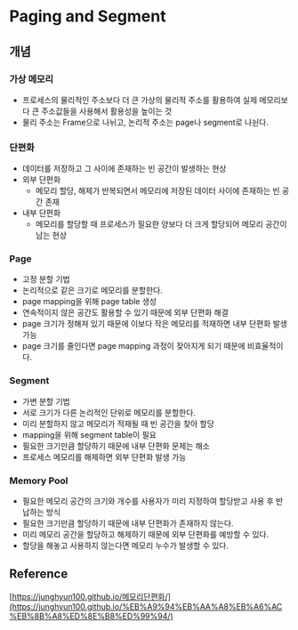 # Paging and Segment

## 개념

### 가상 메모리

- 프로세스의 물리적인 주소보다 더 큰 가상의 물리적 주소를 활용하여 실제 메모리보다 큰 주소값들을 사용해서 활용성을 높이는 것
- 물리 주소는 Frame으로 나뉘고, 논리적 주소는 page나 segment로 나뉜다.

### 단편화

- 데이터를 저장하고 그 사이에 존재하는 빈 공간이 발생하는 현상
- 외부 단편화
    - 메모리 할당, 해제가 반복되면서 메모리에 저장된 데이터 사이에 존재하는 빈 공간 존재
- 내부 단편화
    - 메모리를 할당할 때 프로세스가 필요한 양보다 더 크게 할당되어 메모리 공간이 남는 현상

### Page

- 고정 분할 기법
- 논리적으로 같은 크기로 메모리를 분할한다.
- page mapping을 위해 page table 생성
- 연속적이지 않은 공간도 활용할 수 있기 때문에 외부 단편화 해결
- page 크기가 정해져 있기 때문에 이보다 작은 메모리를 적재하면 내부 단편화 발생 가능
- page 크기를 줄인다면 page mapping 과정이 잦아지게 되기 때문에 비효율적이다.

### Segment

- 가변 분할 기법
- 서로 크기가 다른 논리적인 단위로 메모리를 분할한다.
- 미리 분할하지 않고 메모리가 적재될 때 빈 공간을 찾아 할당
- mapping을 위해  segment table이 필요
- 필요한 크기만큼 할당하기 때문에 내부 단편화 문제는 해소
- 프로세스 메모리를 해제하면 외부 단편화 발생 가능

### Memory Pool

- 필요한 메모리 공간의 크기와 개수를 사용자가 미리 지정하여 할당받고 사용 후 반납하는 방식
- 필요한 크기만큼 할당하기 때문에 내부 단편화가 존재하지 않는다.
- 미리 메모리 공간을 할당하고 해제하기 때문에 외부 단편화를 예방할 수 있다.
- 할당을 해놓고 사용하지 않는다면 메모리 누수가 발생할 수 있다.

## Reference

[https://junghyun100.github.io/메모리단편화/](https://junghyun100.github.io/%EB%A9%94%EB%AA%A8%EB%A6%AC%EB%8B%A8%ED%8E%B8%ED%99%94/)